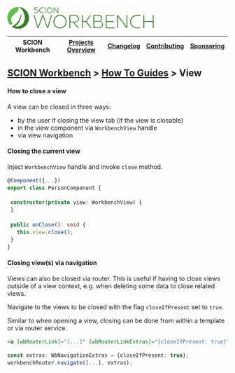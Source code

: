 <a href="/README.md"><img src="/docs/branding/scion-workbench-banner.svg" height="50" alt="SCION Workbench"></a>

| SCION Workbench | [Projects Overview][menu-projects-overview] | [Changelog][menu-changelog] | [Contributing][menu-contributing] | [Sponsoring][menu-sponsoring] |  
| --- | --- | --- | --- | --- |

## [SCION Workbench][menu-home] > [How To Guides][menu-how-to] > View

#### How to close a view

A view can be closed in three ways:
- by the user if closing the view tab (if the view is closable)
- in the view component via `WorkbenchView` handle
- via view navigation

#### Closing the current view
Inject `WorkbenchView` handle and invoke `close` method.

```typescript
@Component({...})
export class PersonComponent {

 constructor(private view: WorkbenchView) {
 }

 public onClose(): void {
   this.view.close();
 }
}
```

#### Closing view(s) via navigation
Views can also be closed via router. This is useful if having to close views outside of a view context, e.g. when deleting some data to close related views.

Navigate to the views to be closed with the flag `closeIfPresent` set to `true`.

Similar to when opening a view, closing can be done from within a template or via router service.

 ```html
<a [wbRouterLink]="[...]" [wbRouterLinkExtras]="{closeIfPresent: true}">
```

```typescript
const extras: WbNavigationExtras = {closeIfPresent: true};
workbenchRouter.navigate([...], extras);
```

[menu-how-to]: /docs/site/howto/how-to.md

[menu-home]: /README.md
[menu-projects-overview]: /docs/site/projects-overview.md
[menu-changelog]: /docs/site/changelog/changelog.md
[menu-contributing]: /CONTRIBUTING.md
[menu-sponsoring]: /docs/site/sponsoring.md
